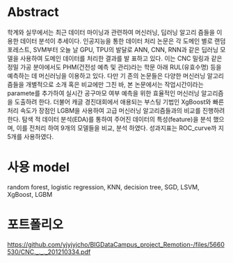 # Abstract

학계와 실무에서는 최근 데이터 마이닝과 관련하여 머신러닝, 딥러닝 알고리 즘들을 이용한 데이터 분석이 추세이다. 인공지능을 통한 데이터 처리 논문은 각 도메인 별로 랜덤포레스트, SVM부터 오늘 날 GPU, TPU의 발달로 ANN, CNN, RNN과 같은 딥러닝 모델을 사용하여 도메인 데이터를 처리한 결과를 발 표하고 있다. 이는 CNC 밀링과 같은 정밀 가공 분야에서도 PHM(건전성 예측 및 관리)라는 학문 아래 RUL(유효수명) 등을 예측하는 데 머신러닝을 이용하고 있다. 다만 기 존의 논문들은 다양한 머신러닝 알고리즘들을 개별적으로 소개 혹은 비교에만 그친 바, 본 논문에서는 작업시간이라는 paramete를 추가하여 실시간 공구마모 여부 예측을 위한 효율적인 머신러닝 알고리즘을 도출하려 한다. 더불어 캐글 경진대회에서 애용되는 부스팅 기법인 XgBoost와 빠른 처리 속도가 장점인 LGBM을 사용하여 고급 머신러닝 알고리즘들과의 비교를 진행하려 한다. 탐색 적 데이터 분석(EDA)를 통하여 주어진 데이터의 특성(feature)을 분석 했으며, 이를 전처리 하여 9개의 모델들을 비교, 분석 하였다. 성과지표는 ROC_curve까 지 5개를 사용하였다.

# 사용 model

random forest, logistic regression, KNN, decision tree, SGD, LSVM, XgBoost, LGBM

# 포트폴리오

https://github.com/yjyjyjcho/BIGDataCampus_project_Remotion-/files/5660530/CNC._._._201210334.pdf
